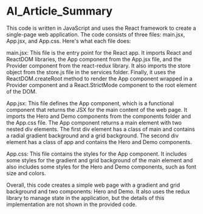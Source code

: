 # AI_Article_Summary

This code is written in JavaScript and uses the React framework to create a single-page web application. The code consists of three files: main.jsx, App.jsx, and App.css. Here's what each file does:

main.jsx: This file is the entry point for the React app. It imports React and ReactDOM libraries, the App component from the App.jsx file, and the Provider component from the react-redux library. It also imports the store object from the store.js file in the services folder. Finally, it uses the ReactDOM.createRoot method to render the App component wrapped in a Provider component and a React.StrictMode component to the root element of the DOM.

App.jsx: This file defines the App component, which is a functional component that returns the JSX for the main content of the web page. It imports the Hero and Demo components from the components folder and the App.css file. The App component returns a main element with two nested div elements. The first div element has a class of main and contains a radial gradient background and a grid background. The second div element has a class of app and contains the Hero and Demo components.

App.css: This file contains the styles for the App component. It includes some styles for the gradient and grid background of the main element and also includes some styles for the Hero and Demo components, such as font size and colors.

Overall, this code creates a simple web page with a gradient and grid background and two components: Hero and Demo. It also uses the redux library to manage state in the application, but the details of this implementation are not shown in the provided code.
